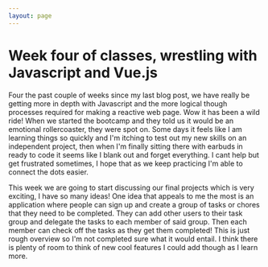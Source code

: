 ```yaml
---
layout: page
---
```



# Week four of classes, wrestling with Javascript and Vue.js

Four the past couple of weeks since my last blog post, we have really be getting
more in depth with Javascript and the more logical though processes required for
making a reactive web page. Wow it has been a wild ride! When we started the bootcamp
and they told us it would be an emotional rollercoaster, they were spot on. Some days
it feels like I am learning things so quickly and I'm itching to test out my new skills
on an independent project, then when I'm finally sitting there with earbuds in
ready to code it seems like I blank out and forget everything. I cant help but get frustrated
sometimes, I hope that as we keep practicing I'm able to connect the dots easier.

This week we are going to start discussing our final projects which is very exciting,
I have so many ideas! One idea that appeals to me the most is an application where
people can sign up and create a group of tasks or chores that they need to be completed.
They can add other users to their task group and delegate the tasks to each member of said
group. Then each member can check off the tasks as they get them completed! This is just
rough overview so I'm not completed sure what it would entail. I think there is plenty
of room to think of new cool features I could add though as I learn more.
